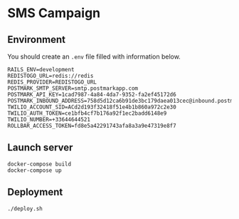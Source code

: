 # SMS Campaign

## Environment

You should create an `.env` file filled with information below.

```
RAILS_ENV=development
REDISTOGO_URL=redis://redis
REDIS_PROVIDER=REDISTOGO_URL
POSTMARK_SMTP_SERVER=smtp.postmarkapp.com
POSTMARK_API_KEY=1cad7987-4a84-4da7-9352-fa2ef45172d6
POSTMARK_INBOUND_ADDRESS=758d5d12ca6b91de3bc179daea013cec@inbound.postmarkapp.com
TWILIO_ACCOUNT_SID=ACd2d193f32418f51e4b1b860a972c2e30
TWILIO_AUTH_TOKEN=ce1bfb4cf7b176a92f1ec2badd6148e9
TWILIO_NUMBER=+33644644521
ROLLBAR_ACCESS_TOKEN=fd8e5a42291743afa8a3a9e47319e8f7
```

## Launch server

```
docker-compose build
docker-compose up
```

## Deployment

```
./deploy.sh
```
